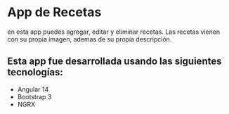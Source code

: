 # App de Recetas

en esta app puedes agregar, editar y eliminar recetas.
Las recetas vienen con su propia imagen, ademas de su
propia descripción.


## Esta app fue desarrollada usando las siguientes tecnologías:

- Angular 14
- Bootstrap 3
- NGRX
